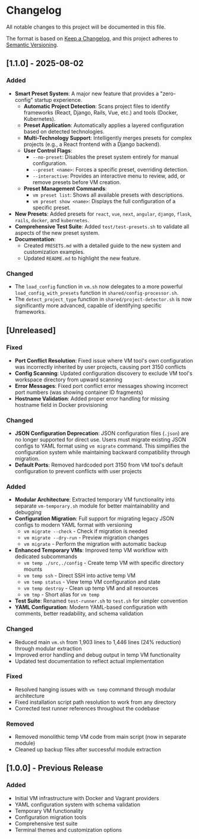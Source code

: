 # Changelog

All notable changes to this project will be documented in this file.

The format is based on [Keep a Changelog](https://keepachangelog.com/en/1.0.0/),
and this project adheres to [Semantic Versioning](https://semver.org/spec/v2.0.0.html).

## [1.1.0] - 2025-08-02

### Added
- **Smart Preset System**: A major new feature that provides a "zero-config" startup experience.
  - **Automatic Project Detection**: Scans project files to identify frameworks (React, Django, Rails, Vue, etc.) and tools (Docker, Kubernetes).
  - **Preset Application**: Automatically applies a layered configuration based on detected technologies.
  - **Multi-Technology Support**: Intelligently merges presets for complex projects (e.g., a React frontend with a Django backend).
  - **User Control Flags**:
    - `--no-preset`: Disables the preset system entirely for manual configuration.
    - `--preset <name>`: Forces a specific preset, overriding detection.
    - `--interactive`: Provides an interactive menu to review, add, or remove presets before VM creation.
  - **Preset Management Commands**:
    - `vm preset list`: Shows all available presets with descriptions.
    - `vm preset show <name>`: Displays the full configuration of a specific preset.
- **New Presets**: Added presets for `react`, `vue`, `next`, `angular`, `django`, `flask`, `rails`, `docker`, and `kubernetes`.
- **Comprehensive Test Suite**: Added `test/test-presets.sh` to validate all aspects of the new preset system.
- **Documentation**:
  - Created `PRESETS.md` with a detailed guide to the new system and customization examples.
  - Updated `README.md` to highlight the new feature.

### Changed
- The `load_config` function in `vm.sh` now delegates to a more powerful `load_config_with_presets` function in `shared/config-processor.sh`.
- The `detect_project_type` function in `shared/project-detector.sh` is now significantly more advanced, capable of identifying specific frameworks.

## [Unreleased]

### Fixed
- **Port Conflict Resolution**: Fixed issue where VM tool's own configuration was incorrectly inherited by user projects, causing port 3150 conflicts
- **Config Scanning**: Updated configuration discovery to exclude VM tool's workspace directory from upward scanning
- **Error Messages**: Fixed port conflict error messages showing incorrect port numbers (was showing container ID fragments)
- **Hostname Validation**: Added proper error handling for missing hostname field in Docker provisioning

### Changed
- **JSON Configuration Deprecation**: JSON configuration files (`.json`) are no longer supported for direct use. Users must migrate existing JSON configs to YAML format using `vm migrate` command. This simplifies the configuration system while maintaining backward compatibility through migration.
- **Default Ports**: Removed hardcoded port 3150 from VM tool's default configuration to prevent conflicts with user projects

### Added
- **Modular Architecture**: Extracted temporary VM functionality into separate `vm-temporary.sh` module for better maintainability and debugging
- **Configuration Migration**: Full support for migrating legacy JSON configs to modern YAML format with versioning
  - `vm migrate --check` - Check if migration is needed
  - `vm migrate --dry-run` - Preview migration changes  
  - `vm migrate` - Perform the migration with automatic backup
- **Enhanced Temporary VMs**: Improved temp VM workflow with dedicated subcommands
  - `vm temp ./src,./config` - Create temp VM with specific directory mounts
  - `vm temp ssh` - Direct SSH into active temp VM
  - `vm temp status` - View temp VM configuration and state
  - `vm temp destroy` - Clean up temp VM and all resources
  - `vm tmp` - Short alias for `vm temp`
- **Test Suite**: Renamed `test-runner.sh` to `test.sh` for simpler convention
- **YAML Configuration**: Modern YAML-based configuration with comments, better readability, and schema validation

### Changed
- Reduced main `vm.sh` from 1,903 lines to 1,446 lines (24% reduction) through modular extraction
- Improved error handling and debug output in temp VM functionality
- Updated test documentation to reflect actual implementation

### Fixed
- Resolved hanging issues with `vm temp` command through modular architecture
- Fixed installation script path resolution to work from any directory
- Corrected test runner references throughout the codebase

### Removed
- Removed monolithic temp VM code from main script (now in separate module)
- Cleaned up backup files after successful module extraction

## [1.0.0] - Previous Release

### Added
- Initial VM infrastructure with Docker and Vagrant providers
- YAML configuration system with schema validation
- Temporary VM functionality
- Configuration migration tools
- Comprehensive test suite
- Terminal themes and customization options